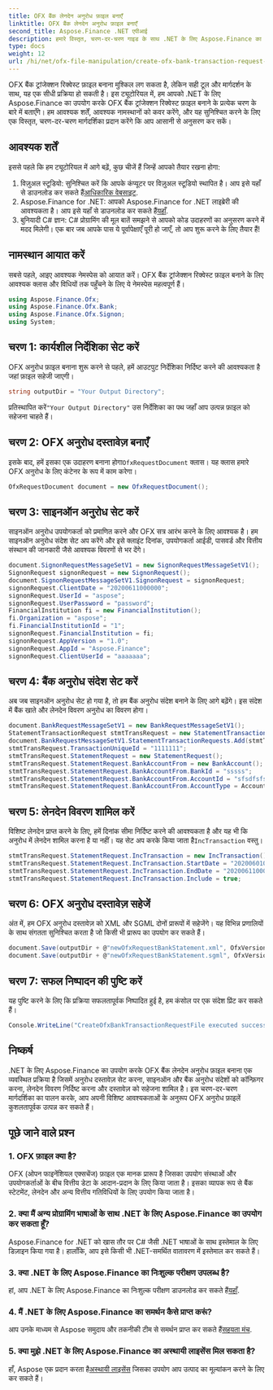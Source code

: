 ```yaml
---
title: OFX बैंक लेनदेन अनुरोध फ़ाइल बनाएँ
linktitle: OFX बैंक लेनदेन अनुरोध फ़ाइल बनाएँ
second_title: Aspose.Finance .NET एपीआई
description: हमारे विस्तृत, चरण-दर-चरण गाइड के साथ .NET के लिए Aspose.Finance का उपयोग करके OFX बैंक लेनदेन अनुरोध फ़ाइल बनाने का तरीका जानें। #Aspose #Finance
type: docs
weight: 12
url: /hi/net/ofx-file-manipulation/create-ofx-bank-transaction-request-file/
---
```

OFX बैंक ट्रांजेक्शन रिक्वेस्ट फ़ाइल बनाना मुश्किल लग सकता है, लेकिन सही टूल और मार्गदर्शन के साथ, यह एक सीधी प्रक्रिया हो सकती है। इस ट्यूटोरियल में, हम आपको .NET के लिए Aspose.Finance का उपयोग करके OFX बैंक ट्रांजेक्शन रिक्वेस्ट फ़ाइल बनाने के प्रत्येक चरण के बारे में बताएँगे। हम आवश्यक शर्तें, आवश्यक नामस्थानों को कवर करेंगे, और यह सुनिश्चित करने के लिए एक विस्तृत, चरण-दर-चरण मार्गदर्शिका प्रदान करेंगे कि आप आसानी से अनुसरण कर सकें।
## आवश्यक शर्तें
इससे पहले कि हम ट्यूटोरियल में आगे बढ़ें, कुछ चीजें हैं जिन्हें आपको तैयार रखना होगा:
1.  विज़ुअल स्टूडियो: सुनिश्चित करें कि आपके कंप्यूटर पर विज़ुअल स्टूडियो स्थापित है। आप इसे यहाँ से डाउनलोड कर सकते हैं[आधिकारिक वेबसाइट](https://visualstudio.microsoft.com/).
2.  Aspose.Finance for .NET: आपको Aspose.Finance for .NET लाइब्रेरी की आवश्यकता है। आप इसे यहाँ से डाउनलोड कर सकते हैं[यहाँ](https://releases.aspose.com/finance/net/).
3. बुनियादी C# ज्ञान: C# प्रोग्रामिंग की मूल बातें समझने से आपको कोड उदाहरणों का अनुसरण करने में मदद मिलेगी।
एक बार जब आपके पास ये पूर्वापेक्षाएँ पूरी हो जाएँ, तो आप शुरू करने के लिए तैयार हैं!
## नामस्थान आयात करें
सबसे पहले, आइए आवश्यक नेमस्पेस को आयात करें। OFX बैंक ट्रांजेक्शन रिक्वेस्ट फ़ाइल बनाने के लिए आवश्यक क्लास और विधियों तक पहुँचने के लिए ये नेमस्पेस महत्वपूर्ण हैं।
```csharp
using Aspose.Finance.Ofx;
using Aspose.Finance.Ofx.Bank;
using Aspose.Finance.Ofx.Signon;
using System;
```
## चरण 1: कार्यशील निर्देशिका सेट करें
OFX अनुरोध फ़ाइल बनाना शुरू करने से पहले, हमें आउटपुट निर्देशिका निर्दिष्ट करने की आवश्यकता है जहां फ़ाइल सहेजी जाएगी।
```csharp
string outputDir = "Your Output Directory";
```
 प्रतिस्थापित करें`"Your Output Directory"` उस निर्देशिका का पथ जहाँ आप उत्पन्न फ़ाइल को सहेजना चाहते हैं।
## चरण 2: OFX अनुरोध दस्तावेज़ बनाएँ
 इसके बाद, हमें इसका एक उदाहरण बनाना होगा`OfxRequestDocument` क्लास। यह क्लास हमारे OFX अनुरोध के लिए कंटेनर के रूप में काम करेगा।
```csharp
OfxRequestDocument document = new OfxRequestDocument();
```
## चरण 3: साइनऑन अनुरोध सेट करें
साइनऑन अनुरोध उपयोगकर्ता को प्रमाणित करने और OFX सत्र आरंभ करने के लिए आवश्यक है। हम साइनऑन अनुरोध संदेश सेट अप करेंगे और इसे क्लाइंट दिनांक, उपयोगकर्ता आईडी, पासवर्ड और वित्तीय संस्थान की जानकारी जैसे आवश्यक विवरणों से भर देंगे।
```csharp
document.SignonRequestMessageSetV1 = new SignonRequestMessageSetV1();
SignonRequest signonRequest = new SignonRequest();
document.SignonRequestMessageSetV1.SignonRequest = signonRequest;
signonRequest.ClientDate = "20200611000000";
signonRequest.UserId = "aspose";
signonRequest.UserPassword = "password";
FinancialInstitution fi = new FinancialInstitution();
fi.Organization = "aspose";
fi.FinancialInstitutionId = "1";
signonRequest.FinancialInstitution = fi;
signonRequest.AppVersion = "1.0";
signonRequest.AppId = "Aspose.Finance";
signonRequest.ClientUserId = "aaaaaaa";
```
## चरण 4: बैंक अनुरोध संदेश सेट करें
अब जब साइनऑन अनुरोध सेट हो गया है, तो हम बैंक अनुरोध संदेश बनाने के लिए आगे बढ़ेंगे। इस संदेश में बैंक खाते और लेनदेन विवरण अनुरोध का विवरण होगा।
```csharp
document.BankRequestMessageSetV1 = new BankRequestMessageSetV1();
StatementTransactionRequest stmtTransRequest = new StatementTransactionRequest();
document.BankRequestMessageSetV1.StatementTransactionRequests.Add(stmtTransRequest);
stmtTransRequest.TransactionUniqueId = "1111111";
stmtTransRequest.StatementRequest = new StatementRequest();
stmtTransRequest.StatementRequest.BankAccountFrom = new BankAccount();
stmtTransRequest.StatementRequest.BankAccountFrom.BankId = "sssss";
stmtTransRequest.StatementRequest.BankAccountFrom.AccountId = "sfsdfsfsdf";
stmtTransRequest.StatementRequest.BankAccountFrom.AccountType = AccountEnum.CHECKING;
```
## चरण 5: लेनदेन विवरण शामिल करें
 विशिष्ट लेनदेन प्राप्त करने के लिए, हमें दिनांक सीमा निर्दिष्ट करने की आवश्यकता है और यह भी कि अनुरोध में लेनदेन शामिल करना है या नहीं। यह सेट अप करके किया जाता है`IncTransaction` वस्तु।
```csharp
stmtTransRequest.StatementRequest.IncTransaction = new IncTransaction();
stmtTransRequest.StatementRequest.IncTransaction.StartDate = "20200601000000";
stmtTransRequest.StatementRequest.IncTransaction.EndDate = "20200611000000";
stmtTransRequest.StatementRequest.IncTransaction.Include = true;
```
## चरण 6: OFX अनुरोध दस्तावेज़ सहेजें
अंत में, हम OFX अनुरोध दस्तावेज़ को XML और SGML दोनों प्रारूपों में सहेजेंगे। यह विभिन्न प्रणालियों के साथ संगतता सुनिश्चित करता है जो किसी भी प्रारूप का उपयोग कर सकते हैं।
```csharp
document.Save(outputDir + @"newOfxRequestBankStatement.xml", OfxVersionEnum.V2x);
document.Save(outputDir + @"newOfxRequestBankStatement.sgml", OfxVersionEnum.V1x);
```
## चरण 7: सफल निष्पादन की पुष्टि करें
यह पुष्टि करने के लिए कि प्रक्रिया सफलतापूर्वक निष्पादित हुई है, हम कंसोल पर एक संदेश प्रिंट कर सकते हैं।
```csharp
Console.WriteLine("CreateOfxBankTransactionRequestFile executed successfully.");
```
## निष्कर्ष
.NET के लिए Aspose.Finance का उपयोग करके OFX बैंक लेनदेन अनुरोध फ़ाइल बनाना एक व्यवस्थित प्रक्रिया है जिसमें अनुरोध दस्तावेज़ सेट करना, साइनऑन और बैंक अनुरोध संदेशों को कॉन्फ़िगर करना, लेनदेन विवरण निर्दिष्ट करना और दस्तावेज़ को सहेजना शामिल है। इस चरण-दर-चरण मार्गदर्शिका का पालन करके, आप अपनी विशिष्ट आवश्यकताओं के अनुरूप OFX अनुरोध फ़ाइलें कुशलतापूर्वक उत्पन्न कर सकते हैं।
## पूछे जाने वाले प्रश्न
### 1. OFX फ़ाइल क्या है?
OFX (ओपन फाइनेंशियल एक्सचेंज) फ़ाइल एक मानक प्रारूप है जिसका उपयोग संस्थाओं और उपयोगकर्ताओं के बीच वित्तीय डेटा के आदान-प्रदान के लिए किया जाता है। इसका व्यापक रूप से बैंक स्टेटमेंट, लेनदेन और अन्य वित्तीय गतिविधियों के लिए उपयोग किया जाता है।
### 2. क्या मैं अन्य प्रोग्रामिंग भाषाओं के साथ .NET के लिए Aspose.Finance का उपयोग कर सकता हूँ?
Aspose.Finance for .NET को खास तौर पर C# जैसी .NET भाषाओं के साथ इस्तेमाल के लिए डिज़ाइन किया गया है। हालाँकि, आप इसे किसी भी .NET-समर्थित वातावरण में इस्तेमाल कर सकते हैं।
### 3. क्या .NET के लिए Aspose.Finance का निःशुल्क परीक्षण उपलब्ध है?
हां, आप .NET के लिए Aspose.Finance का निःशुल्क परीक्षण डाउनलोड कर सकते हैं[यहाँ](https://releases.aspose.com/).
### 4. मैं .NET के लिए Aspose.Finance का समर्थन कैसे प्राप्त करूं?
 आप उनके माध्यम से Aspose समुदाय और तकनीकी टीम से समर्थन प्राप्त कर सकते हैं[सहयता मंच](https://forum.aspose.com/c/finance/43).
### 5. क्या मुझे .NET के लिए Aspose.Finance का अस्थायी लाइसेंस मिल सकता है?
 हाँ, Aspose एक प्रदान करता है[अस्थायी लाइसेंस](https://purchase.aspose.com/temporary-license/) जिसका उपयोग आप उत्पाद का मूल्यांकन करने के लिए कर सकते हैं।